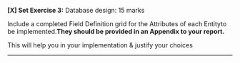 **[X] Set Exercise 3:** Database design: 15 marks

Include a completed Field Definition grid for the Attributes of each Entityto be implemented.**They should be provided in an Appendix to your report.**

This will help you in your implementation & justify your choices

---
